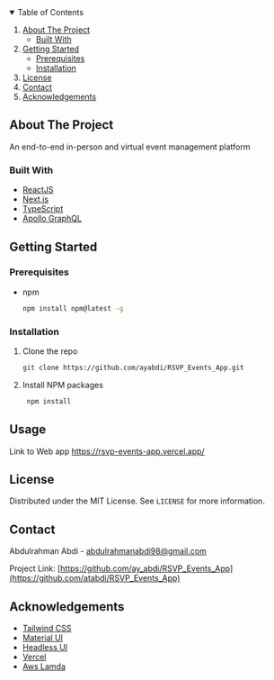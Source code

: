 

<!-- TABLE OF CONTENTS -->
<details open="open">
  <summary>Table of Contents</summary>
  <ol>
    <li>
      <a href="#about-the-project">About The Project</a>
      <ul>
        <li><a href="#built-with">Built With</a></li>
      </ul>
    </li>
    <li>
      <a href="#getting-started">Getting Started</a>
      <ul>
        <li><a href="#prerequisites">Prerequisites</a></li>
        <li><a href="#installation">Installation</a></li>
      </ul>
    </li>
    <li><a href="#license">License</a></li>
    <li><a href="#contact">Contact</a></li>
    <li><a href="#acknowledgements">Acknowledgements</a></li>
  </ol>
</details>



<!-- ABOUT THE PROJECT -->
## About The Project

An end-to-end in-person and virtual
event management platform

### Built With

* [ReactJS](https://)
* [Next.js](https://)
* [TypeScript](https://)
* [Apollo GraphQL](https://)




<!-- GETTING STARTED -->
## Getting Started


### Prerequisites

* npm
  ```sh
  npm install npm@latest -g
  ```
### Installation

  1. Clone the repo
     ```sh
     git clone https://github.com/ayabdi/RSVP_Events_App.git
     ```
  2. Install NPM packages
     ```sh
      npm install
      ```
   
   ## Usage
   Link to Web app https://rsvp-events-app.vercel.app/
   
   ## License

Distributed under the MIT License. See `LICENSE` for more information.



<!-- CONTACT -->
## Contact

Abdulrahman Abdi  - abdulrahmanabdi98@gmail.com

Project Link: [https://github.com/ay_abdi/RSVP_Events_App](https://github.com/atabdi/RSVP_Events_App)



<!-- ACKNOWLEDGEMENTS -->
## Acknowledgements
* [Tailwind CSS](https://)
* [Material UI](https://)
* [Headless UI](https://)
* [Vercel](https://)
* [Aws Lamda](https://)


